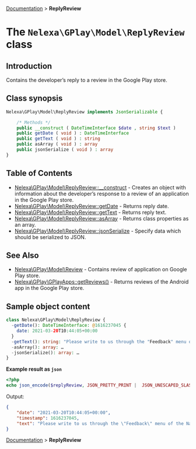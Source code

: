 [Documentation](../../README.md) > **ReplyReview**

# The `Nelexa\GPlay\Model\ReplyReview` class

## Introduction
Contains the developer’s reply to a review in the Google Play store.

## Class synopsis
```php
Nelexa\GPlay\Model\ReplyReview implements JsonSerializable {

    /* Methods */
    public __construct ( DateTimeInterface $date , string $text ) 
    public getDate ( void ) : DateTimeInterface
    public getText ( void ) : string
    public asArray ( void ) : array
    public jsonSerialize ( void ) : array
}
```

## Table of Contents
* [Nelexa\GPlay\Model\ReplyReview::__construct](replyreview.__construct.md) - Creates an object with information about the developer’s response to a review of an application in the Google Play store.
* [Nelexa\GPlay\Model\ReplyReview::getDate](replyreview.getdate.md) - Returns reply date.
* [Nelexa\GPlay\Model\ReplyReview::getText](replyreview.gettext.md) - Returns reply text.
* [Nelexa\GPlay\Model\ReplyReview::asArray](replyreview.asarray.md) - Returns class properties as an array.
* [Nelexa\GPlay\Model\ReplyReview::jsonSerialize](replyreview.jsonserialize.md) - Specify data which should be serialized to JSON.


## See Also
* [Nelexa\GPlay\Model\Review](../Review/README.md) - Contains review of application on Google Play store.
* [Nelexa\GPlay\GPlayApps::getReviews()](../GPlayApps/gplayapps.getreviews.md) - Returns reviews of the Android app in the Google Play store.
## Sample object content
```php
class Nelexa\GPlay\Model\ReplyReview {
  -getDate(): DateTimeInterface: @1616237045 {
    date: 2021-03-20T10:44:05+00:00
  }
  -getText(): string: "Please write to us through the "Feedback" menu of the Navigator or app-navigator@support.yandex.ru. Specify what route and between what points you tri…"
  -asArray(): array: …
  -jsonSerialize(): array: …
}
```
**Example result as `json`**
```php
<?php
echo json_encode($replyReview, JSON_PRETTY_PRINT |  JSON_UNESCAPED_SLASHES | JSON_UNESCAPED_UNICODE | JSON_UNESCAPED_LINE_TERMINATORS);
```
Output:
```json
{
    "date": "2021-03-20T10:44:05+00:00",
    "timestamp": 1616237045,
    "text": "Please write to us through the \"Feedback\" menu of the Navigator or app-navigator@support.yandex.ru. Specify what route and between what points you tried to build and show it in the screenshot. This will help us understand the current situation."
}
```

[Documentation](../../README.md) > **ReplyReview**
